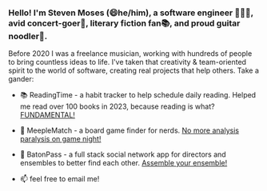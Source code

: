 ### Hello! I'm Steven Moses (😄he/him), a software engineer 👨🏾‍💻, avid concert-goer🎤, literary fiction fan📚, and proud guitar noodler🎸.

Before 2020 I was a freelance musician, working with hundreds of people to bring countless ideas to life. I've taken that creativity & team-oriented spirit to the world of software, creating real projects that help others. Take a gander:

- 📚 ReadingTime - a habit tracker to help schedule daily reading. Helped me read over 100 books in 2023, because reading is what? [FUNDAMENTAL!](https://readingtime-nextjs.vercel.app/)
- 🔎 MeepleMatch - a board game finder for nerds. [No more analysis paralysis on game night!](https://meeplematch-blush.vercel.app/en) 
- 🎸 BatonPass - a full stack social network app for directors and ensembles to better find each other. [Assemble your ensemble!](https://batonpass.up.railway.app)

- 📫 feel free to email me!
  
<!--
**moses-codes/moses-codes** is a ✨ _special_ ✨ repository because its `README.md` (this file) appears on your GitHub profile.

Here are some ideas to get you started:

- 🔭 I’m currently working on ...
- 🌱 I’m currently learning ...
- 👯 I’m looking to collaborate on ...
- 🤔 I’m looking for help with ...
- 💬 Ask me about ...
- 📫 How to reach me: ...
- 😄 Pronouns: ...
- ⚡ Fun fact: ...
-->
